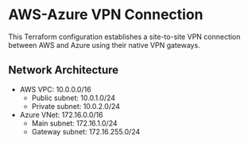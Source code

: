 # AWS-Azure VPN Connection

This Terraform configuration establishes a site-to-site VPN connection between AWS and Azure using their native VPN gateways.

## Network Architecture

- AWS VPC: 10.0.0.0/16
  - Public subnet: 10.0.1.0/24
  - Private subnet: 10.0.2.0/24
- Azure VNet: 172.16.0.0/16
  - Main subnet: 172.16.1.0/24
  - Gateway subnet: 172.16.255.0/24
  